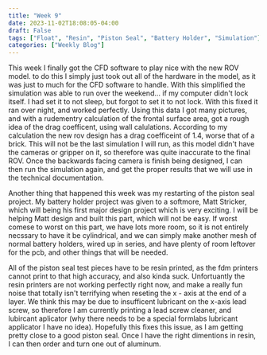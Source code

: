 ```yaml
---
title: "Week 9"
date: 2023-11-02T18:08:05-04:00
draft: False
tags: ["Float", "Resin", "Piston Seal", "Battery Holder", "Simulation"]
categories: ["Weekly Blog"]
---
```


This week I finally got the CFD software to play nice with the new ROV model. to do this I simply just took out all of the hardware in the model, as it was just to much for the CFD software to handle. With this simplified the simulation was able to run over the weekend... if my computer didn't lock itself. I had set it to not sleep, but forgot to set it to not lock. With this fixed it ran over night, and worked perfectly. Using this data I got many pictures, and with a rudementry calculation of the frontal surface area, got a rough idea of the drag coefficent, using wall calulations. According to my calculation the new rov design has a drag coefficeint of 1.4, worse that of a brick. This will not be the last simulation I will run, as this model didn't have the cameras or gripper on it, so therefore was quite inaccurate to the final ROV. Once the backwards facing camera is finish being designed, I can then run the simulation again, and get the proper results that we will use in the technical documentation. 

Another thing that happened this week was my restarting of the piston seal project. My battery holder project was given to a softmore, Matt Stricker, which will being his first major design project which is very exciting. I will be helping Matt design and built this part, which will not be easy. If worst comese to worst on this part, we have lots more room, so it is not entirely necssary to have it be cylindrical, and we can simply make another mesh of normal battery holders, wired up in series, and have plenty of room leftover for the pcb, and other things that will be needed. 

All of the piston seal test pieces have to be resin printed, as the fdm printers cannot print to that high accuracy, and also kinda suck. Unfortuantly the resin printers are not working perfectly right now, and make a really fun noise that totally isn't terrifying when reseting the x - axis at the end of a layer. We think this may be due to insufficent lubricant on the x-axis lead screw, so therefore I am currently printing a lead screw cleaner, and lubircant aplicator (why there needs to be a special formlabs lubricant applicator I have no idea). Hopefully this fixes this issue, as I am getting pretty close to a good piston seal. Once I have the right dimentions in resin, I can then order and turn one out of aluminum.